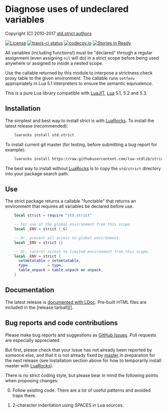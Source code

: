 Diagnose uses of undeclared variables
=====================================

Copyright (C) 2010-2017 [std.strict authors][authors]

[![License](https://img.shields.io/:license-mit-blue.svg)](https://mit-license.org)
[![travis-ci status](https://secure.travis-ci.org/lua-stdlib/strict.png?branch=master)](https://travis-ci.org/lua-stdlib/strict/builds)
[![codecov.io](https://codecov.io/github/lua-stdlib/strict/coverage.svg?branch=master)](https://codecov.io/github/lua-stdlib/strict?branch=master)
[![Stories in Ready](https://badge.waffle.io/lua-stdlib/strict.png?label=ready&title=Ready)](https://waffle.io/lua-stdlib/strict)

All variables (including functions!) must be "declared" through a regular
assignment (even assigning `nil` will do) in a strict scope before being
used anywhere or assigned to inside a nested scope.

Use the callable returned by this module to interpose a strictness check
proxy table to the given environment.  The callable runs `setfenv`
appropriately in Lua 5.1 interpreters to ensure the semantic equivalence.

This is a pure Lua library compatible with [LuaJIT][], [Lua][] 5.1,
5.2 and 5.3.

[authors]: https://github.com/lua-stdlib/strict/blob/master/AUTHORS.md "std.strict contributors"
[lua]: https://www.lua.org "The Lua Project"
[luajit]: http://luajit.org "The LuaJIT Project"


Installation
------------

The simplest and best way to install strict is with [LuaRocks][]. To
install the latest release (recommended):

```bash
    luarocks install std.strict
```

To install current git master (for testing, before submitting a bug
report for example):

```bash
    luarocks install https://raw.githubusercontent.com/lua-stdlib/strict/master/strict-git-1.rockspec
```

The best way to install without [LuaRocks][] is to copy the
`std/strict` directory into your package search path.

[luarocks]: https://www.luarocks.org "Lua package manager"


Use
---

The strict package returns a callable "functable" that returns an
environment that requires all variables be declared before use.

```lua
    local strict = require "std.strict"

    -- For use of the global environment from this scope.
    local _ENV = strict (_G)

    -- Or, prevent all access to global environment.
    local _ENV = strict {}

    -- Or, control access to limited environment from this scope.
    local _ENV = strict {
      setmetatable = setmetatable,
      type         = type,
      table_unpack = table.unpack or unpack,
    }
```



Documentation
-------------

The latest release is [documented with LDoc][github.io].
Pre-built HTML files are included in the [release tarball][].

[github.io]: https://lua-stdlib.github.io/strict "Documentation"
[release]: https://lua-stdlib.github.io/strict/releases "Releases"


Bug reports and code contributions
----------------------------------

Please make bug reports and suggestions as [GitHub Issues][issues].
Pull requests are especially appreciated.

But first, please check that your issue has not already been reported by
someone else, and that it is not already fixed by [master][github] in
preparation for the next release (see Installation section above for how
to temporarily install master with [LuaRocks][]).

There is no strict coding style, but please bear in mind the following
points when proposing changes:

0. Follow existing code. There are a lot of useful patterns and avoided
   traps there.

1. 2-character indentation using SPACES in Lua sources.

[github]: https://github.com/lua-stdlib/strict/ "Github repository"
[issues]: https://github.com/lua-stdlib/strict/issues "Github issues"
